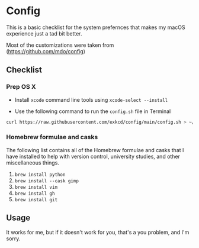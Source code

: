 # Config

This is a basic checklist for the system prefernces that makes my macOS experience just a tad bit better.

Most of the customizations were taken from (https://github.com/mdo/config)

## Checklist

### Prep OS X

* Install `xcode` command line tools using `xcode-select --install`

* Use the following command to run the `config.sh` file in Terminal

```zsh
curl https://raw.githubusercontent.com/exkcd/config/main/config.sh > ~/Downloads/config.sh && zsh ~/Downloads/config.sh
```

### Homebrew formulae and casks

The following list contains all of the Homebrew formulae and casks that I have installed to help with version control, university studies, and other miscellaneous things.

1. `brew install python`
2. `brew install --cask gimp`
3. `brew install vim`
4. `brew install gh`
5. `brew install git`

## Usage

It works for me, but if it doesn't work for you, that's a you problem, and I'm sorry.